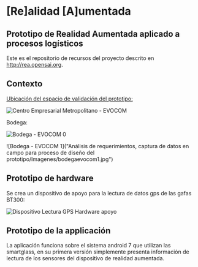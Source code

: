 # [Re]alidad [A]umentada
## Prototipo de Realidad Aumentada aplicado a procesos logísticos
Este es el repositorio de recursos del proyecto descrito en http://rea.opensai.org.
## Contexto
[Ubicación del espacio de validación del prototipo:](https://www.google.com/maps/place/Centro+Empresarial+Metropolitano/@4.7350651,-74.2012662,12z/data=!4m5!3m4!1s0x8e3f839f3fec548f:0x7e52983f32c1a9c0!8m2!3d4.7521159!4d-74.1460096)

![Centro Empresarial Metropolitano - EVOCOM](https://raw.githubusercontent.com/Open-SAI/ReA/master/Imagenes/centroEmpresarialMetropolitano.png)

Bodega:

![Bodega - EVOCOM 0](https://raw.githubusercontent.com/Open-SAI/ReA/master/Imagenes/bodegaevocom0.jpg)

![Bodega - EVOCOM 1]("Análisis de requerimientos, captura de datos en campo para proceso de diseño del prototipo/Imagenes/bodegaevocom1.jpg")

## Prototipo de hardware
Se crea un dispositivo de apoyo para la lectura de datos gps de las gafas BT300:

![Dispositivo Lectura GPS Hardware apoyo ](https://raw.githubusercontent.com/Open-SAI/ReA/master/Imagenes/CircuitoIoT.png)

## Prototipo de la applicación
La aplicación funciona sobre el sistema android 7 que utilizan las smartglass, en su primera versión simplemente presenta información de lectura de los sensores del dispositivo de realidad aumentada.


